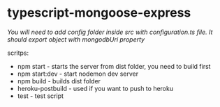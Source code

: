 # typescript-mongoose-express


 *You will need to add config folder inside src with configuration.ts file. It should export object with mongodbUri property*

 scritps:
 * npm start - starts the server from dist folder, you need to build first
 * npm start:dev - start nodemon dev server 
 * npm build - builds dist folder
 * heroku-postbuild - used if you want to push to heroku 
 * test - test script
 
 

 
 
